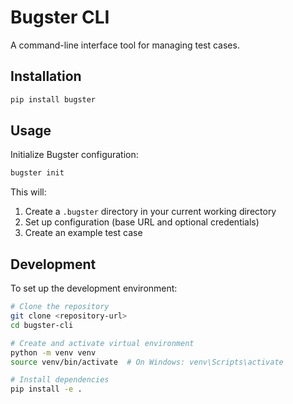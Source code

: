 # Bugster CLI

A command-line interface tool for managing test cases.

## Installation

```bash
pip install bugster
```

## Usage

Initialize Bugster configuration:

```bash
bugster init
```

This will:

1. Create a `.bugster` directory in your current working directory
2. Set up configuration (base URL and optional credentials)
3. Create an example test case

## Development

To set up the development environment:

```bash
# Clone the repository
git clone <repository-url>
cd bugster-cli

# Create and activate virtual environment
python -m venv venv
source venv/bin/activate  # On Windows: venv\Scripts\activate

# Install dependencies
pip install -e .
```
